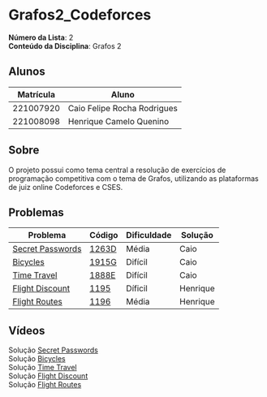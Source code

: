 # Grafos2_Codeforces

**Número da Lista**: 2<br>
**Conteúdo da Disciplina**: Grafos 2<br>

## Alunos
|Matrícula | Aluno |
| -- | -- |
| 221007920 | Caio Felipe Rocha Rodrigues | 
| 221008098 | Henrique Camelo Quenino |

## Sobre 
O projeto possui como tema central a resolução de exercícios de programação competitiva com o tema de Grafos, utilizando as plataformas de juiz online Codeforces e CSES.

## Problemas

| Problema | Código | Dificuldade | Solução |
| -------- | ------ | ----------- | ------- |
| [Secret Passwords](./1263D_Secret-Passwords) | [1263D](https://codeforces.com/contest/1263/problem/D) | Média | Caio |
| [Bicycles](./1915G_Bicycles) | [1915G](https://codeforces.com/contest/1915/problem/G) | Difícil | Caio |
| [Time Travel](./1888E_Time-Travel) | [1888E](https://codeforces.com/contest/1888/problem/E) | Difícil | Caio |
| [Flight Discount](./CSES_Flight_discount/) | [1195](https://cses.fi/problemset/task/1195/) | Díficil | Henrique |
| [Flight Routes](./CSES_flight_routes/) | [1196](https://cses.fi/problemset/task/1196/) | Média | Henrique | 

## Vídeos
Solução [Secret Passwords](https://youtu.be/z2jFWOAahtM)<br>
Solução [Bicycles](https://youtu.be/W-JEh_tCc4s)<br>
Solução [Time Travel](https://youtu.be/1ADyjT2ME_4)<br>
Solução [Flight Discount](https://youtu.be/N82trhByt3g)<br>
Solução [Flight Routes](https://youtu.be/-ZYnCDPYf3Q)<br>

